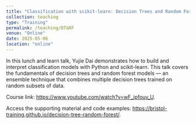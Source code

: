 ```yaml
---
title: "Classification with scikit-learn: Decision Trees and Random Forests"
collection: teaching
type: "Training"
permalink: /teaching/DT&RF
venue: "Online"
date: 2025-05-06
location: "online"
---
```


In this lunch and learn talk, Yujie Dai demonstrates how to build and interpret classification models with Python and scikit-learn. This talk covers the fundamentals of decision trees and random forest models — an ensemble technique that combines multiple decision trees trained on random subsets of data.

Course link: https://www.youtube.com/watch?v=wF_ipfouv_U.

Access the supporting material and code examples: https://bristol-training.github.io/decision-tree-random-forest/.



